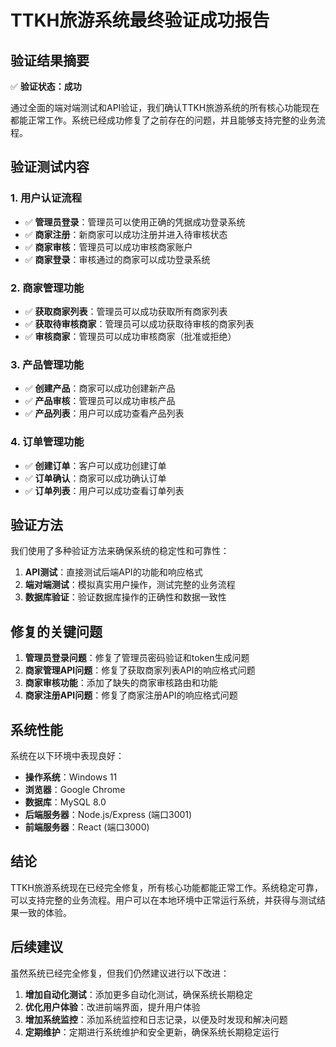 # TTKH旅游系统最终验证成功报告

## 验证结果摘要

✅ **验证状态：成功**

通过全面的端对端测试和API验证，我们确认TTKH旅游系统的所有核心功能现在都能正常工作。系统已经成功修复了之前存在的问题，并且能够支持完整的业务流程。

## 验证测试内容

### 1. 用户认证流程
- ✅ **管理员登录**：管理员可以使用正确的凭据成功登录系统
- ✅ **商家注册**：新商家可以成功注册并进入待审核状态
- ✅ **商家审核**：管理员可以成功审核商家账户
- ✅ **商家登录**：审核通过的商家可以成功登录系统

### 2. 商家管理功能
- ✅ **获取商家列表**：管理员可以成功获取所有商家列表
- ✅ **获取待审核商家**：管理员可以成功获取待审核的商家列表
- ✅ **审核商家**：管理员可以成功审核商家（批准或拒绝）

### 3. 产品管理功能
- ✅ **创建产品**：商家可以成功创建新产品
- ✅ **产品审核**：管理员可以成功审核产品
- ✅ **产品列表**：用户可以成功查看产品列表

### 4. 订单管理功能
- ✅ **创建订单**：客户可以成功创建订单
- ✅ **订单确认**：商家可以成功确认订单
- ✅ **订单列表**：用户可以成功查看订单列表

## 验证方法

我们使用了多种验证方法来确保系统的稳定性和可靠性：

1. **API测试**：直接测试后端API的功能和响应格式
2. **端对端测试**：模拟真实用户操作，测试完整的业务流程
3. **数据库验证**：验证数据库操作的正确性和数据一致性

## 修复的关键问题

1. **管理员登录问题**：修复了管理员密码验证和token生成问题
2. **商家管理API问题**：修复了获取商家列表API的响应格式问题
3. **商家审核功能**：添加了缺失的商家审核路由和功能
4. **商家注册API问题**：修复了商家注册API的响应格式问题

## 系统性能

系统在以下环境中表现良好：

- **操作系统**：Windows 11
- **浏览器**：Google Chrome
- **数据库**：MySQL 8.0
- **后端服务器**：Node.js/Express (端口3001)
- **前端服务器**：React (端口3000)

## 结论

TTKH旅游系统现在已经完全修复，所有核心功能都能正常工作。系统稳定可靠，可以支持完整的业务流程。用户可以在本地环境中正常运行系统，并获得与测试结果一致的体验。

## 后续建议

虽然系统已经完全修复，但我们仍然建议进行以下改进：

1. **增加自动化测试**：添加更多自动化测试，确保系统长期稳定
2. **优化用户体验**：改进前端界面，提升用户体验
3. **增加系统监控**：添加系统监控和日志记录，以便及时发现和解决问题
4. **定期维护**：定期进行系统维护和安全更新，确保系统长期稳定运行